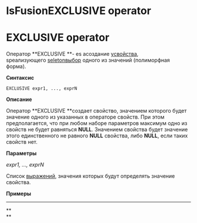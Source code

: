 # lsFusionEXCLUSIVE operator

# EXCLUSIVE operator

Оператор **EXCLUSIVE **- es aсоздание [yсвойства](lsFusionProperties.md), sреализующего [seletonвыбор](1572905.html#Selection(CASE,IF,MULTI,OVERRIDE,EXCLUSIVE)-exclusive) одного из значений (полиморфная форма).

**Синтаксис**

    EXCLUSIVE expr1, ..., exprN

**Описание**

Оператор **EXCLUSIVE **создает свойство, значением которого будет значение одного из указанных в операторе свойств. При этом предполагается, что при любом наборе параметров максимум одно из свойств не будет равняться **NULL**. Значением свойства будет значение этого единственного не равного **NULL** свойства, либо **NULL**, если таких свойств нет.

**Параметры**

*expr1, ..., exprN*

Список [выражений](lsFusionExpression.md), значения которых будут определять значение свойства.

**Примеры**

****



**  
**
